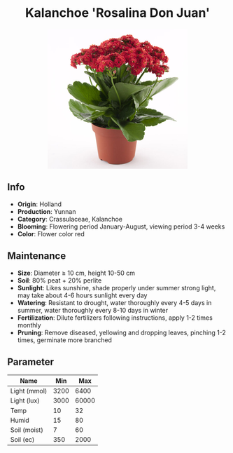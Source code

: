 <h1 align='center'>Kalanchoe 'Rosalina Don Juan'</h1>
<p align="center">
    <img 
        align='center'
        width='320'
        src="../images/kalanchoe rosalina don juan.png" 
        alt='Kalanchoe 'Rosalina Don Juan'' />
</p>

## Info

 - **Origin**: Holland
 - **Production**: Yunnan
 - **Category**: Crassulaceae, Kalanchoe
 - **Blooming**: Flowering period January-August, viewing period 3-4 weeks
 - **Color**: Flower color red

## Maintenance

 - **Size**: Diameter ≥ 10 cm, height 10-50 cm
 - **Soil**: 80% peat + 20% perlite
 - **Sunlight**: Likes sunshine, shade properly under summer strong light, may take about 4-6 hours sunlight every day
 - **Watering**: Resistant to drought, water thoroughly every 4-5 days in summer, water thoroughly every 8-10 days in winter
 - **Fertilization**: Dilute fertilizers following instructions, apply 1-2 times monthly
 - **Pruning**: Remove diseased, yellowing and dropping leaves, pinching 1-2 times, germinate more branched

## Parameter

| Name         | Min  | Max   |
|--------------|------|-------|
| Light (mmol) | 3200 | 6400  |
| Light (lux)  | 3000 | 60000 |
| Temp         | 10    | 32    |
| Humid        | 15   | 80    |
| Soil (moist) | 7   | 60    |
| Soil (ec)    | 350  | 2000  |